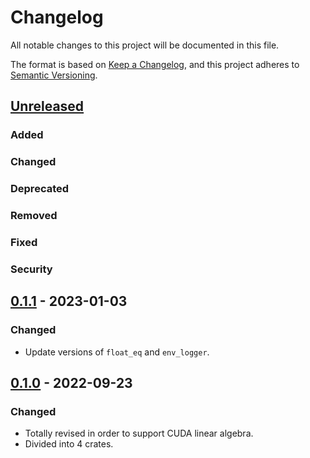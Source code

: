 # Changelog

All notable changes to this project will be documented in this file.

The format is based on [Keep a Changelog](https://keepachangelog.com/en/1.0.0/),
and this project adheres to [Semantic Versioning](https://semver.org/spec/v2.0.0.html).

## [Unreleased]
### Added
### Changed
### Deprecated
### Removed
### Fixed
### Security

## [0.1.1] - 2023-01-03
### Changed
- Update versions of `float_eq` and `env_logger`.

## [0.1.0] - 2022-09-23
### Changed
- Totally revised in order to support CUDA linear algebra.
- Divided into 4 crates.


[unreleased]: https://github.com/convexbrain/Totsu/compare/totsu_core_v0.1.1...HEAD
[0.1.1]: https://github.com/convexbrain/Totsu/releases/tag/totsu_core_v0.1.1
[0.1.0]: https://github.com/convexbrain/Totsu/releases/tag/totsu_core_v0.1.0
